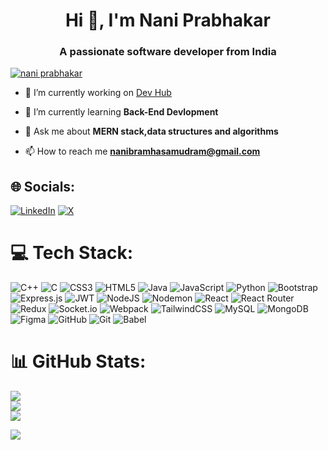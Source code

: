 <h1 align="center">Hi 👋, I'm Nani Prabhakar</h1>
<h3 align="center">A passionate software developer from India</h3>



<p align="left"> <a href="https://x.com/Nani_Prabhakar_" target="blank"><img src="https://img.shields.io/twitter/follow/nani prabhakar?logo=twitter&style=for-the-badge" alt="nani prabhakar" /></a> </p>

- 🔭 I’m currently working on [Dev Hub](https://github.com/Nani-Prabhakar/DevHub)

- 🌱 I’m currently learning **Back-End Devlopment**

- 💬 Ask me about **MERN stack,data structures and algorithms**

- 📫 How to reach me **nanibramhasamudram@gmail.com**

## 🌐 Socials:
[![LinkedIn](https://img.shields.io/badge/LinkedIn-%230077B5.svg?logo=linkedin&logoColor=white)](https://linkedin.com/in/nani-prabhakar-038618255) [![X](https://img.shields.io/badge/X-black.svg?logo=X&logoColor=white)](https://x.com/Nani_Prabhakar_) 

# 💻 Tech Stack:
![C++](https://img.shields.io/badge/c++-%2300599C.svg?style=for-the-badge&logo=c%2B%2B&logoColor=white) ![C](https://img.shields.io/badge/c-%2300599C.svg?style=for-the-badge&logo=c&logoColor=white) ![CSS3](https://img.shields.io/badge/css3-%231572B6.svg?style=for-the-badge&logo=css3&logoColor=white) ![HTML5](https://img.shields.io/badge/html5-%23E34F26.svg?style=for-the-badge&logo=html5&logoColor=white) ![Java](https://img.shields.io/badge/java-%23ED8B00.svg?style=for-the-badge&logo=openjdk&logoColor=white) ![JavaScript](https://img.shields.io/badge/javascript-%23323330.svg?style=for-the-badge&logo=javascript&logoColor=%23F7DF1E) ![Python](https://img.shields.io/badge/python-3670A0?style=for-the-badge&logo=python&logoColor=ffdd54) ![Bootstrap](https://img.shields.io/badge/bootstrap-%238511FA.svg?style=for-the-badge&logo=bootstrap&logoColor=white) ![Express.js](https://img.shields.io/badge/express.js-%23404d59.svg?style=for-the-badge&logo=express&logoColor=%2361DAFB) ![JWT](https://img.shields.io/badge/JWT-black?style=for-the-badge&logo=JSON%20web%20tokens) ![NodeJS](https://img.shields.io/badge/node.js-6DA55F?style=for-the-badge&logo=node.js&logoColor=white) ![Nodemon](https://img.shields.io/badge/NODEMON-%23323330.svg?style=for-the-badge&logo=nodemon&logoColor=%BBDEAD) ![React](https://img.shields.io/badge/react-%2320232a.svg?style=for-the-badge&logo=react&logoColor=%2361DAFB) ![React Router](https://img.shields.io/badge/React_Router-CA4245?style=for-the-badge&logo=react-router&logoColor=white) ![Redux](https://img.shields.io/badge/redux-%23593d88.svg?style=for-the-badge&logo=redux&logoColor=white) ![Socket.io](https://img.shields.io/badge/Socket.io-black?style=for-the-badge&logo=socket.io&badgeColor=010101) ![Webpack](https://img.shields.io/badge/webpack-%238DD6F9.svg?style=for-the-badge&logo=webpack&logoColor=black) ![TailwindCSS](https://img.shields.io/badge/tailwindcss-%2338B2AC.svg?style=for-the-badge&logo=tailwind-css&logoColor=white) ![MySQL](https://img.shields.io/badge/mysql-4479A1.svg?style=for-the-badge&logo=mysql&logoColor=white) ![MongoDB](https://img.shields.io/badge/MongoDB-%234ea94b.svg?style=for-the-badge&logo=mongodb&logoColor=white) ![Figma](https://img.shields.io/badge/figma-%23F24E1E.svg?style=for-the-badge&logo=figma&logoColor=white) ![GitHub](https://img.shields.io/badge/github-%23121011.svg?style=for-the-badge&logo=github&logoColor=white) ![Git](https://img.shields.io/badge/git-%23F05033.svg?style=for-the-badge&logo=git&logoColor=white) ![Babel](https://img.shields.io/badge/Babel-F9DC3e?style=for-the-badge&logo=babel&logoColor=black)
# 📊 GitHub Stats:
![](https://github-readme-stats.vercel.app/api?username=Nani-Prabhakar&theme=dark&hide_border=false&include_all_commits=false&count_private=false)<br/>
![](https://github-readme-streak-stats.herokuapp.com/?user=Nani-Prabhakar&theme=dark&hide_border=false)<br/>
![](https://github-readme-stats.vercel.app/api/top-langs/?username=Nani-Prabhakar&theme=dark&hide_border=false&include_all_commits=false&count_private=false&layout=compact)

[![](https://visitcount.itsvg.in/api?id=Nani-Prabhakar&icon=0&color=0)](https://visitcount.itsvg.in)

<!-- Proudly created with GPRM (https://gprm.itsvg.in ) -->
